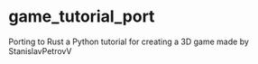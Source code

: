# game_tutorial_port
Porting to Rust a Python tutorial for creating a 3D game made by StanislavPetrovV
